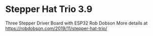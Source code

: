 # Stepper Hat Trio 3.9
 Three Stepper Driver Board with ESP32
Rob Dobson
More details at https://robdobson.com/2019/11/stepper-hat-trio/
